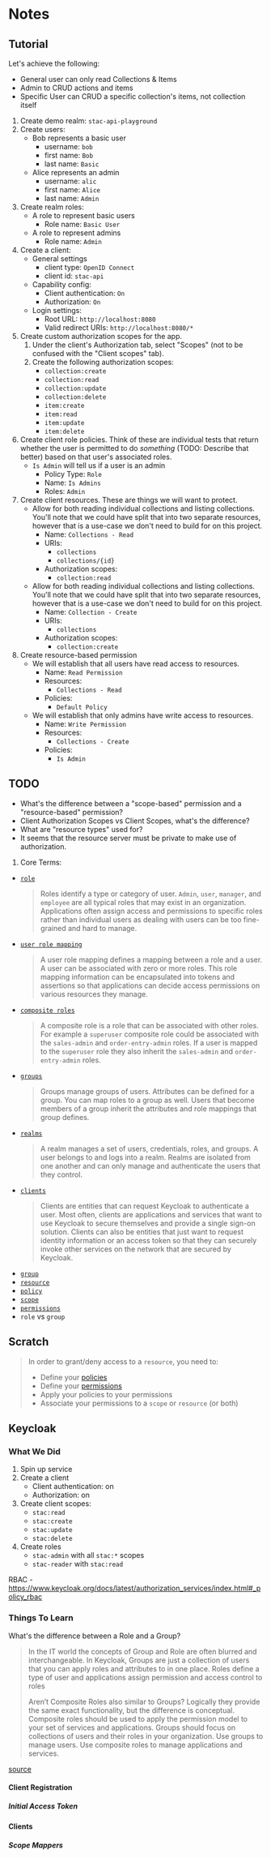 # Notes

## Tutorial

Let's achieve the following:

- General user can only read Collections & Items
- Admin to CRUD actions and items
- Specific User can CRUD a specific collection's items, not collection itself

1. Create demo realm: `stac-api-playground`
2. Create users:
   - Bob represents a basic user
     - username: `bob`
     - first name: `Bob`
     - last name: `Basic`
   - Alice represents an admin
     - username: `alic`
     - first name: `Alice`
     - last name: `Admin`
3. Create realm roles:
   - A role to represent basic users
     - Role name: `Basic User`
   - A role to represent admins
     - Role name: `Admin`
4. Create a client:
   - General settings
     - client type: `OpenID Connect`
     - client id: `stac-api`
   - Capability config:
     - Client authentication: `On`
     - Authorization: `On`
   - Login settings:
     - Root URL: `http://localhost:8080`
     - Valid redirect URIs: `http://localhost:8080/*`
5. Create custom authorization scopes for the app.
   1. Under the client's Authorization tab, select "Scopes" (not to be confused with the "Client scopes" tab).
   1. Create the following authorization scopes:
      - `collection:create`
      - `collection:read`
      - `collection:update`
      - `collection:delete`
      - `item:create`
      - `item:read`
      - `item:update`
      - `item:delete`
6. Create client role policies. Think of these are individual tests that return whether the user is permitted to do _something_ (TODO: Describe that better) based on that user's associated roles.
   - `Is Admin` will tell us if a user is an admin
     - Policy Type: `Role`
     - Name: `Is Admins`
     - Roles: `Admin`
7. Create client resources. These are things we will want to protect.
   - Allow for both reading individual collections and listing collections. You'll note that we could have split that into two separate resources, however that is a use-case we don't need to build for on this project.
     - Name: `Collections - Read`
     - URIs:
       - `collections`
       - `collections/{id}`
     - Authorization scopes:
       - `collection:read`
   - Allow for both reading individual collections and listing collections. You'll note that we could have split that into two separate resources, however that is a use-case we don't need to build for on this project.
     - Name: `Collection - Create`
     - URIs:
       - `collections`
     - Authorization scopes:
       - `collection:create`
8. Create resource-based permission
   - We will establish that all users have read access to resources.
     - Name: `Read Permission`
     - Resources:
       - `Collections - Read`
     - Policies:
       - `Default Policy`
   - We will establish that only admins have write access to resources.
     - Name: `Write Permission`
     - Resources:
       - `Collections - Create`
     - Policies:
       - `Is Admin`

## TODO

- What's the difference between a "scope-based" permission and a "resource-based" permission?
- Client Authorization Scopes vs Client Scopes, what's the difference?
- What are "resource types" used for?
- It seems that the resource server must be private to make use of authorization.

1. Core Terms:

- [`role`](https://www.keycloak.org/docs/latest/server_admin/#core-concepts-and-terms)
  > Roles identify a type or category of user. `Admin`, `user`, `manager`, and `employee` are all typical roles that may exist in an organization. Applications often assign access and permissions to specific roles rather than individual users as dealing with users can be too fine-grained and hard to manage.
- [`user role mapping`](https://www.keycloak.org/docs/latest/server_admin/#core-concepts-and-terms)
  > A user role mapping defines a mapping between a role and a user. A user can be associated with zero or more roles. This role mapping information can be encapsulated into tokens and assertions so that applications can decide access permissions on various resources they manage.
- [`composite roles`](https://www.keycloak.org/docs/latest/server_admin/#core-concepts-and-terms)
  > A composite role is a role that can be associated with other roles. For example a `superuser` composite role could be associated with the `sales-admin` and `order-entry-admin` roles. If a user is mapped to the `superuser` role they also inherit the `sales-admin` and `order-entry-admin` roles.
- [`groups`](https://www.keycloak.org/docs/latest/server_admin/#core-concepts-and-terms)
  > Groups manage groups of users. Attributes can be defined for a group. You can map roles to a group as well. Users that become members of a group inherit the attributes and role mappings that group defines.
- [`realms`](https://www.keycloak.org/docs/latest/server_admin/#core-concepts-and-terms)
  > A realm manages a set of users, credentials, roles, and groups. A user belongs to and logs into a realm. Realms are isolated from one another and can only manage and authenticate the users that they control.
- [`clients`](https://www.keycloak.org/docs/latest/server_admin/#core-concepts-and-terms)
  > Clients are entities that can request Keycloak to authenticate a user. Most often, clients are applications and services that want to use Keycloak to secure themselves and provide a single sign-on solution. Clients can also be entities that just want to request identity information or an access token so that they can securely invoke other services on the network that are secured by Keycloak.
- [`group`](https://www.keycloak.org/docs/latest/server_admin/#core-concepts-and-terms)
- [`resource`](https://www.keycloak.org/docs/latest/authorization_services/#resource)
- [`policy`](https://www.keycloak.org/docs/latest/authorization_services/#policy)
- [`scope`](https://www.keycloak.org/docs/latest/authorization_services/#scope)
- [`permissions`](https://www.keycloak.org/docs/latest/authorization_services/#permission)
- `role` vs `group`

## Scratch

> In order to grant/deny access to a `resource`, you need to:
>
> - Define your [policies](https://www.keycloak.org/docs/latest/authorization_services/index.html#_policy_overview)
> - Define your [permissions](https://www.keycloak.org/docs/latest/authorization_services/index.html#_permission_overview)
> - Apply your policies to your permissions
> - Associate your permissions to a `scope` or `resource` (or both)

## Keycloak

### What We Did

1. Spin up service
2. Create a client
   - Client authentication: on
   - Authorization: on
3. Create client scopes:
   - `stac:read`
   - `stac:create`
   - `stac:update`
   - `stac:delete`
4. Create roles
   - `stac-admin` with all `stac:*` scopes
   - `stac-reader` with `stac:read`

RBAC - https://www.keycloak.org/docs/latest/authorization_services/index.html#_policy_rbac

### Things To Learn

What's the difference between a Role and a Group?

> In the IT world the concepts of Group and Role are often blurred and interchangeable. In Keycloak, Groups are just a collection of users that you can apply roles and attributes to in one place. Roles define a type of user and applications assign permission and access control to roles
>
> Aren’t Composite Roles also similar to Groups? Logically they provide the same exact functionality, but the difference is conceptual. Composite roles should be used to apply the permission model to your set of services and applications. Groups should focus on collections of users and their roles in your organization. Use groups to manage users. Use composite roles to manage applications and services.

[source](https://wjw465150.gitbooks.io/keycloak-documentation/content/server_admin/topics/groups/groups-vs-roles.html)

#### Client Registration

##### Initial Access Token

#### Clients

##### Scope Mappers
